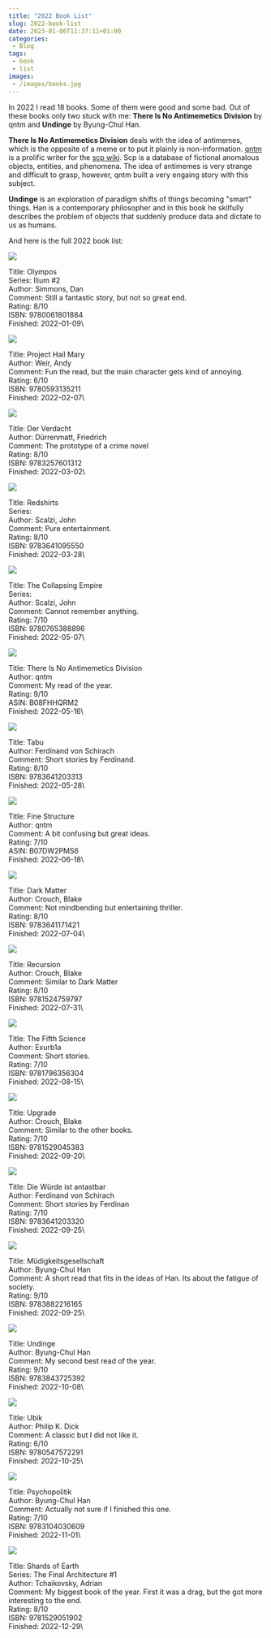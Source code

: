 ```yaml
---
title: "2022 Book List"
slug: 2022-book-list
date: 2023-01-06T11:37:11+01:00
categories:
 - Blog
tags:
 - book
 - list
images:
 - /images/books.jpg
---
```


In 2022 I read 18 books. Some of them were good and some bad. Out of these books only two stuck with me: **There Is No Antimemetics Division** by qntm and **Undinge** by Byung-Chul Han.

**There Is No Antimemetics Division** deals with the idea of antimemes, which is the opposite of a meme or to put it plainly is non-information. [qntm](https://qntm.org/)  is a prolific writer for the [scp wiki](https://scp-wiki.wikidot.com/). Scp is a database of fictional anomalous objects, entities, and phenomena. The idea of antimemes is very strange and difficult to grasp, however, qntm built a very engaing story with this subject.

**Undinge** is an exploration of paradigm shifts of things becoming "smart" things. Han is a contemporary philosopher and in this book he skilfully describes the problem of objects that suddenly produce data and dictate to us as humans.

And here is the full 2022 book list:

<!--more-->

![](/images/9780061801884.png)

Title: Olympos\
Series: Ilium #2\
Author: Simmons, Dan\
Comment: Still a fantastic story, but not so great end.\
Rating: 8/10\
ISBN: 9780061801884\
Finished: 2022-01-09\

![](/images/9780593135211.png)

Title: Project Hail Mary\
Author: Weir, Andy\
Comment: Fun the read, but the main character gets kind of annoying.\
Rating: 6/10\
ISBN: 9780593135211\
Finished: 2022-02-07\

![](/images/9783257601312.png)

Title: Der Verdacht\
Author: Dürrenmatt, Friedrich\
Comment: The prototype of a crime novel\
Rating: 8/10\
ISBN: 9783257601312\
Finished: 2022-03-02\

![](/images/9783641095550.png)

Title: Redshirts\
Series:\
Author: Scalzi, John\
Comment: Pure entertainment.\
Rating: 8/10\
ISBN: 9783641095550\
Finished: 2022-03-28\

![](/images/9780765388896.png)

Title: The Collapsing Empire\
Series:\
Author: Scalzi, John\
Comment: Cannot remember anything.\
Rating: 7/10\
ISBN: 9780765388896\
Finished: 2022-05-07\

![](/images/B08FHHQRM2.png)

Title: There Is No Antimemetics Division\
Author: qntm\
Comment: My read of the year.\
Rating: 9/10\
ASIN: B08FHHQRM2\
Finished: 2022-05-16\

![](/images/9783641203313.png)

Title: Tabu\
Author: Ferdinand von Schirach\
Comment: Short stories by Ferdinand.\
Rating: 8/10\
ISBN: 9783641203313\
Finished: 2022-05-28\

![](/images/B07DW2PMS6.png)

Title: Fine Structure\
Author: qntm\
Comment: A bit confusing but great ideas.\
Rating: 7/10\
ASIN: B07DW2PMS6\
Finished: 2022-06-18\

![](/images/9783641171421.png)

Title: Dark Matter\
Author: Crouch, Blake\
Comment: Not mindbending but entertaining thriller.\
Rating: 8/10\
ISBN: 9783641171421\
Finished: 2022-07-04\

![](/images/9781524759797.png)

Title: Recursion\
Author: Crouch, Blake\
Comment: Similar to Dark Matter\
Rating: 8/10\
ISBN: 9781524759797\
Finished: 2022-07-31\

![](/images/9781796356304.png)

Title: The Fifth Science\
Author: Exurb1a\
Comment: Short stories.\
Rating: 7/10\
ISBN: 9781796356304\
Finished: 2022-08-15\

![](/images/9781529045383.png)

Title: Upgrade\
Author: Crouch, Blake\
Comment: Similar to the other books.\
Rating: 7/10\
ISBN: 9781529045383\
Finished: 2022-09-20\

![](/images/9783641203320.png)

Title: Die Würde ist antastbar\
Author: Ferdinand von Schirach\
Comment: Short stories by Ferdinan\
Rating: 7/10\
ISBN: 9783641203320\
Finished: 2022-09-25\

![](/images/9783882216165.png)

Title: Müdigkeitsgesellschaft\
Author: Byung-Chul Han\
Comment: A short read that fits in the ideas of Han. Its about the fatigue of society.\
Rating: 9/10\
ISBN: 9783882216165\
Finished: 2022-09-25\

![](/images/9783843725392.png)

Title: Undinge\
Author: Byung-Chul Han\
Comment: My second best read of the year.\
Rating: 9/10\
ISBN: 9783843725392\
Finished: 2022-10-08\

![](/images/9780547572291.png)

Title: Ubik\
Author: Philip K. Dick\
Comment: A classic but I did not like it.\
Rating: 6/10\
ISBN: 9780547572291\
Finished: 2022-10-25\

![](/images/9783104030609.png)

Title: Psychopolitik\
Author: Byung-Chul Han\
Comment: Actually not sure if I finished this one.\
Rating: 7/10\
ISBN: 9783104030609\
Finished: 2022-11-01\

![](/images/9781529051902.png)

Title: Shards of Earth\
Series: The Final Architecture #1\
Author: Tchaikovsky, Adrian\
Comment: My biggest book of the year. First it was a drag, but the got more interesting to the end.\
Rating: 8/10\
ISBN: 9781529051902\
Finished: 2022-12-29\
